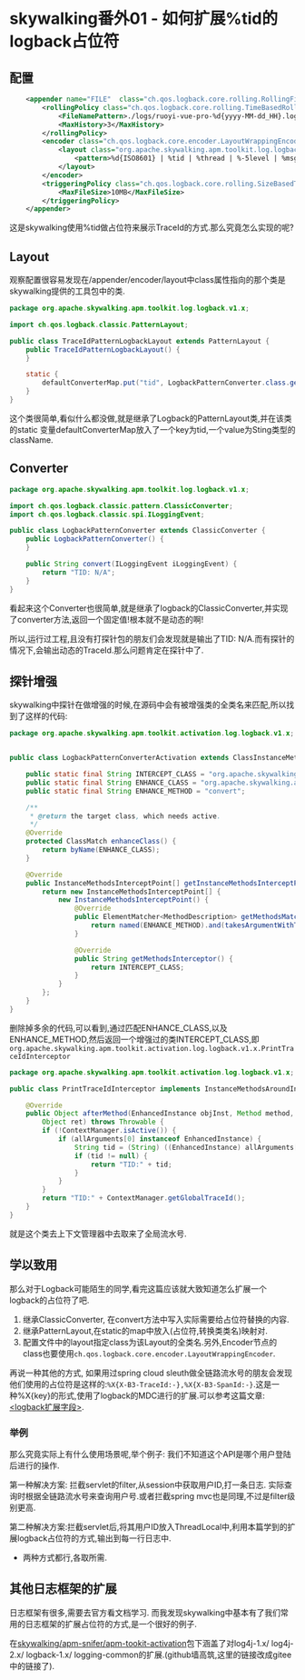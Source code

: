 # skywalking番外01 - 如何扩展%tid的logback占位符

## 配置

```xml
    <appender name="FILE"  class="ch.qos.logback.core.rolling.RollingFileAppender">
        <rollingPolicy class="ch.qos.logback.core.rolling.TimeBasedRollingPolicy">
            <FileNamePattern>./logs/ruoyi-vue-pro-%d{yyyy-MM-dd_HH}.log</FileNamePattern>
            <MaxHistory>3</MaxHistory>
        </rollingPolicy>
        <encoder class="ch.qos.logback.core.encoder.LayoutWrappingEncoder">
            <layout class="org.apache.skywalking.apm.toolkit.log.logback.v1.x.TraceIdPatternLogbackLayout">
                <pattern>%d{ISO8601} | %tid | %thread | %-5level | %msg%n</pattern>
            </layout>
        </encoder>
        <triggeringPolicy class="ch.qos.logback.core.rolling.SizeBasedTriggeringPolicy">
            <MaxFileSize>10MB</MaxFileSize>
        </triggeringPolicy>
    </appender>
```

这是skywalking使用%tid做占位符来展示TraceId的方式.那么究竟怎么实现的呢?

## Layout

观察配置很容易发现在/appender/encoder/layout中class属性指向的那个类是skywalking提供的工具包中的类.

```java
package org.apache.skywalking.apm.toolkit.log.logback.v1.x;

import ch.qos.logback.classic.PatternLayout;

public class TraceIdPatternLogbackLayout extends PatternLayout {
    public TraceIdPatternLogbackLayout() {
    }

    static {
        defaultConverterMap.put("tid", LogbackPatternConverter.class.getName());
    }
}
```

这个类很简单,看似什么都没做,就是继承了Logback的PatternLayout类,并在该类的static 变量defaultConverterMap放入了一个key为tid,一个value为Sting类型的className.

## Converter

```java
package org.apache.skywalking.apm.toolkit.log.logback.v1.x;

import ch.qos.logback.classic.pattern.ClassicConverter;
import ch.qos.logback.classic.spi.ILoggingEvent;

public class LogbackPatternConverter extends ClassicConverter {
    public LogbackPatternConverter() {
    }

    public String convert(ILoggingEvent iLoggingEvent) {
        return "TID: N/A";
    }
}
```

看起来这个Converter也很简单,就是继承了logback的ClassicConverter,并实现了converter方法,返回一个固定值!根本就不是动态的啊!

所以,运行过工程,且没有打探针包的朋友们会发现就是输出了TID: N/A.而有探针的情况下,会输出动态的TraceId.那么问题肯定在探针中了.

## 探针增强

skywalking中探针在做增强的时候,在源码中会有被增强类的全类名来匹配,所以找到了这样的代码:

```java
package org.apache.skywalking.apm.toolkit.activation.log.logback.v1.x;


public class LogbackPatternConverterActivation extends ClassInstanceMethodsEnhancePluginDefine {

    public static final String INTERCEPT_CLASS = "org.apache.skywalking.apm.toolkit.activation.log.logback.v1.x.PrintTraceIdInterceptor";
    public static final String ENHANCE_CLASS = "org.apache.skywalking.apm.toolkit.log.logback.v1.x.LogbackPatternConverter";
    public static final String ENHANCE_METHOD = "convert";

    /**
     * @return the target class, which needs active.
     */
    @Override
    protected ClassMatch enhanceClass() {
        return byName(ENHANCE_CLASS);
    }

    @Override
    public InstanceMethodsInterceptPoint[] getInstanceMethodsInterceptPoints() {
        return new InstanceMethodsInterceptPoint[] {
            new InstanceMethodsInterceptPoint() {
                @Override
                public ElementMatcher<MethodDescription> getMethodsMatcher() {
                    return named(ENHANCE_METHOD).and(takesArgumentWithType(0, "ch.qos.logback.classic.spi.ILoggingEvent"));
                }

                @Override
                public String getMethodsInterceptor() {
                    return INTERCEPT_CLASS;
                }
            }
        };
    }
}

```



删除掉多余的代码,可以看到,通过匹配ENHANCE_CLASS,以及ENHANCE_METHOD,然后返回一个增强过的类INTERCEPT_CLASS,即`org.apache.skywalking.apm.toolkit.activation.log.logback.v1.x.PrintTraceIdInterceptor`

```java
package org.apache.skywalking.apm.toolkit.activation.log.logback.v1.x;

public class PrintTraceIdInterceptor implements InstanceMethodsAroundInterceptor {

    @Override
    public Object afterMethod(EnhancedInstance objInst, Method method, Object[] allArguments, Class<?>[] argumentsTypes,
        Object ret) throws Throwable {
        if (!ContextManager.isActive()) {
            if (allArguments[0] instanceof EnhancedInstance) {
                String tid = (String) ((EnhancedInstance) allArguments[0]).getSkyWalkingDynamicField();
                if (tid != null) {
                    return "TID:" + tid;
                }
            }
        }
        return "TID:" + ContextManager.getGlobalTraceId();
    }
}
```

就是这个类去上下文管理器中去取来了全局流水号.

## 学以致用

那么对于Logback可能陌生的同学,看完这篇应该就大致知道怎么扩展一个logback的占位符了吧.

1. 继承ClassicConverter, 在convert方法中写入实际需要给占位符替换的内容.
2. 继承PatternLayout,在static的map中放入(占位符,转换类类名)映射对.
3. 配置文件中的layout指定class为该Layout的全类名.另外,Encoder节点的class也要使用`ch.qos.logback.core.encoder.LayoutWrappingEncoder`.

再说一种其他的方式, 如果用过spring cloud sleuth做全链路流水号的朋友会发现他们使用的占位符是这样的:`%X{X-B3-TraceId:-},%X{X-B3-SpanId:-}`.这是一种%X{key}的形式,使用了logback的MDC进行的扩展.可以参考这篇文章:[<logback扩展字段>](https://blog.csdn.net/weixin_38815505/article/details/102569619).

### 举例

那么究竟实际上有什么使用场景呢,举个例子: 我们不知道这个API是哪个用户登陆后进行的操作.

第一种解决方案: 拦截servlet的filter,从session中获取用户ID,打一条日志. 实际查询时根据全链路流水号来查询用户号.或者拦截spring mvc也是同理,不过是filter级别更高.

第二种解决方案:拦截servlet后,将其用户ID放入ThreadLocal中,利用本篇学到的扩展logback占位符的方式,输出到每一行日志中.

- 两种方式都行,各取所需.

## 其他日志框架的扩展

日志框架有很多,需要去官方看文档学习. 而我发现skywalking中基本有了我们常用的日志框架的扩展占位符的方式,是一个很好的例子.

在[skywalking/apm-snifer/apm-tookit-activation](https://gitee.com/OpenSkywalking/sky-walking/tree/master/apm-sniffer/apm-toolkit-activation)包下涵盖了对log4j-1.x/ log4j-2.x/ logback-1.x/ logging-common的扩展.(github墙高筑,这里的链接改成gitee中的链接了).